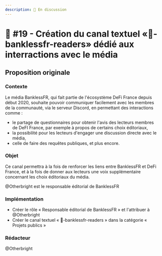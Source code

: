 ```yaml
---
description: 💬 En discussion
---
```


# 📜 #19 - Création du canal textuel «💬-banklessfr-readers» dédié aux interractions avec le média

## Proposition originale

### Contexte

Le média BanklessFR, qui fait partie de l'écosystème DeFi France depuis début 2020, souhaite pouvoir communiquer facilement avec les membres de la communauté, via le serveur Discord, en permettant des interactions comme :

* le partage de questionnaires pour obtenir l'avis des lecteurs membres de DeFI France, par exemple à propos de certains choix éditoriaux,
* la possibilité pour les lecteurs d'engager une discussion directe avec le média,
* celle de faire des requêtes publiques, et plus encore.

### Objet

Ce canal permettra à la fois de renforcer les liens entre BanklessFR et DeFi France, et à la fois de donner aux lecteurs une voix supplémentaire concernant les choix éditoriaux du média.

@Otherbright est le responsable éditorial de BanklessFR

### Implémentation

* Créer le rôle « Responsable éditorial de BanklessFR » et l'attribuer à @Otherbright
* Créer le canal textuel « 💬-banklessfr-readers » dans la catégorie « Projets publics »

### Rédacteur

@Otherbright
